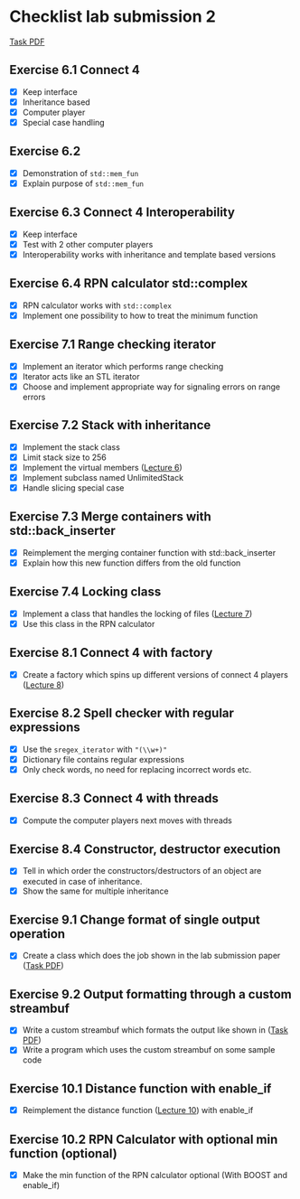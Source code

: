 ﻿# Checklist lab submission 2

[Task PDF](http://researcher.watson.ibm.com/researcher/files/zurich-THG/Lab%20Submission%202.pdf)

## Exercise 6.1 Connect 4
* [x] Keep interface
* [x] Inheritance based 
* [x] Computer player
* [x] Special case handling

## Exercise 6.2
* [x] Demonstration of `std::mem_fun`
* [x] Explain purpose of `std::mem_fun`

## Exercise 6.3 Connect 4 Interoperability
* [x] Keep interface
* [x] Test with 2 other computer players
* [x] Interoperability works with inheritance and template based versions

## Exercise 6.4 RPN calculator std::complex
* [x] RPN calculator works with `std::complex`
* [x] Implement one possibility to how to treat the minimum function

## Exercise 7.1 Range checking iterator
* [x] Implement an iterator which performs range checking
* [x] Iterator acts like an STL iterator
* [x] Choose and implement appropriate way for signaling errors on range errors

## Exercise 7.2 Stack with inheritance
* [x] Implement the stack class
* [x] Limit stack size to 256
* [x] Implement the virtual members ([Lecture 6](http://researcher.watson.ibm.com/researcher/files/zurich-THG/cpp16-06.pdf))
* [x] Implement subclass named UnlimitedStack
* [x] Handle slicing special case

## Exercise 7.3 Merge containers with std::back_inserter
* [x] Reimplement the merging container function with std::back_inserter
* [x] Explain how this new function differs from the old function

## Exercise 7.4 Locking class
* [x] Implement a class that handles the locking of files ([Lecture 7](http://researcher.watson.ibm.com/researcher/files/zurich-THG/cpp16-07.pdf))
* [x] Use this class in the RPN calculator

## Exercise 8.1 Connect 4 with factory
* [x] Create a factory which spins up different versions of connect 4 players ([Lecture 8](http://researcher.watson.ibm.com/researcher/files/zurich-THG/cpp16-08.pdf))

## Exercise 8.2 Spell checker with regular expressions
* [x] Use the `sregex_iterator` with `"(\\w+)"`
* [x] Dictionary file contains regular expressions
* [x] Only check words, no need for replacing incorrect words etc.

## Exercise 8.3 Connect 4 with threads
* [x] Compute the computer players next moves with threads

## Exercise 8.4 Constructor, destructor execution
* [x] Tell in which order the constructors/destructors of an object are executed in case of inheritance.
* [x] Show the same for multiple inheritance

## Exercise 9.1 Change format of single output operation
* [x] Create a class which does the job shown in the lab submission paper ([Task PDF](http://researcher.watson.ibm.com/researcher/files/zurich-THG/Lab%20Submission%202.pdf))

## Exercise 9.2 Output formatting through a custom streambuf
* [x] Write a custom streambuf which formats the output like shown in ([Task PDF](http://researcher.watson.ibm.com/researcher/files/zurich-THG/Lab%20Submission%202.pdf))
* [x] Write a program which uses the custom streambuf on some sample code

## Exercise 10.1 Distance function with enable_if
* [x] Reimplement the distance function ([Lecture 10](http://researcher.watson.ibm.com/researcher/files/zurich-THG/cpp16-10.pdf)) with enable_if

## Exercise 10.2 RPN Calculator with optional min function (optional)
* [x] Make the min function of the RPN calculator optional (With BOOST and enable_if)
